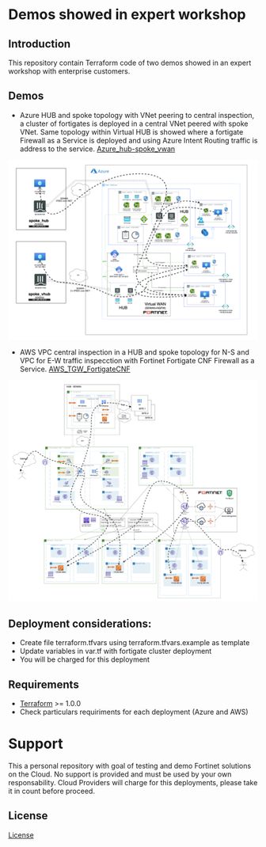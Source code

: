 # Demos showed in expert workshop
## Introduction

This repository contain Terraform code of two demos showed in an expert workshop with enterprise customers. 

## Demos
- Azure HUB and spoke topology with VNet peering to central inspection, a cluster of fortigates is deployed in a central VNet peered with spoke VNet. Same topology within Virtual HUB is showed where a fortigate Firewall as a Service is deployed and using Azure Intent Routing traffic is address to the service. [Azure_hub-spoke_vwan](./Azure_hub-spoke_vwan/)

![Azure diagram](images/image1.png)

- AWS VPC central inspection in a HUB and spoke topology for N-S and VPC for E-W traffic inspecction with Fortinet Fortigate CNF Firewall as a Service. [AWS_TGW_FortigateCNF](./AWS_TGW_FortigateCNF/)

![AWS diagram](images/image2.png)


## Deployment considerations:
   - Create file terraform.tfvars using terraform.tfvars.example as template 
   - Update variables in var.tf with fortigate cluster deployment
   - You will be charged for this deployment

## Requirements
* [Terraform](https://learn.hashicorp.com/terraform/getting-started/install.html) >= 1.0.0
* Check particulars requiriments for each deployment (Azure and AWS) 

# Support
This a personal repository with goal of testing and demo Fortinet solutions on the Cloud. No support is provided and must be used by your own responsability. Cloud Providers will charge for this deployments, please take it in count before proceed.

## License
[License](./LICENSE)

